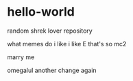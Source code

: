 # hello-world
random shrek lover repository

what memes do i like
i like E
that's so mc2

marry me

omegalul another change again
